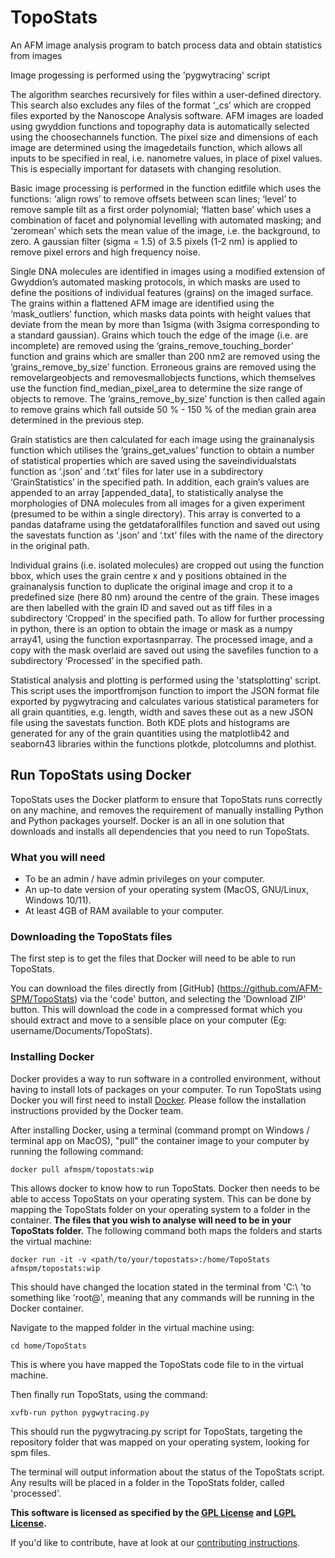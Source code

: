 # TopoStats

An AFM image analysis program to batch process data and obtain statistics from images

Image progessing is performed using the 'pygwytracing' script

The algorithm searches recursively for files within a user-defined directory. 
This search also excludes any files of the format ‘_cs’ which are cropped files exported by the Nanoscope Analysis software. 
AFM images are loaded  using gwyddion functions and topography data is automatically selected using the choosechannels function. 
The pixel size and dimensions of each image are determined using the imagedetails function, which allows all inputs to be specified in real, i.e. nanometre values, in place of pixel values. 
This is especially important for datasets with changing resolution. 

Basic image processing is performed in the function editfile which uses the functions: ‘align rows’ to remove offsets between scan lines; ‘level’ to remove sample tilt as a first order polynomial; ‘flatten base’ which uses a combination of facet and polynomial levelling with automated masking; and ‘zeromean’ which sets the mean value of the image, i.e. the background, to zero. 
A gaussian filter (sigma = 1.5) of 3.5 pixels (1-2 nm) is applied to remove pixel errors and high frequency noise. 

Single DNA molecules are identified in images using a modified extension of Gwyddion’s automated masking protocols, in which masks are used to define the positions of individual features (grains) on the imaged surface. 
The grains within a flattened AFM image are identified using the ‘mask_outliers’ function, which masks data  points with height values that deviate from the mean by more than 1sigma (with 3sigma corresponding to a standard gaussian). 
Grains which touch the edge of the image (i.e. are incomplete) are removed using the ‘grains_remove_touching_border’ function and grains which are smaller than 200 nm2 are removed using the ‘grains_remove_by_size’ function. 
Erroneous grains are removed using the removelargeobjects and removesmallobjects functions, which themselves use the function find_median_pixel_area to determine the size range of objects to remove. The ‘grains_remove_by_size’ function is then called again to remove grains which fall outside 50 % - 150 % of the median grain area determined in the previous step.  

Grain statistics are then calculated for each image using the grainanalysis function which utilises the ‘grains_get_values’ function to obtain a number of statistical properties which are saved using the saveindividualstats function as ‘.json’ and ‘.txt’ files for later use in a subdirectory ‘GrainStatistics’ in the specified path. 
In addition, each grain’s values are appended to an array [appended_data], to statistically analyse the morphologies of DNA molecules from all images for a given experiment (presumed to be within a single  directory). 
This array is converted to a pandas dataframe using the getdataforallfiles function and saved out using the savestats function as ‘.json’ and ‘.txt’ files with the name of the directory in the original path. 

Individual grains (i.e. isolated molecules) are cropped out using the function bbox, which uses the grain centre x and y positions obtained in the grainanalysis function to duplicate the original image and crop it to a predefined size (here 80 nm) around the centre of the grain. These images are then labelled with the grain ID and saved out as tiff files in a subdirectory ‘Cropped’ in the specified path.
To allow for further processing in python, there is an option to obtain the image or mask as a numpy array41, using the function exportasnparray. The processed image, and a copy with the mask overlaid are saved out using the savefiles function to a subdirectory ‘Processed’ in the specified path. 

Statistical analysis and plotting is performed using the 'statsplotting' script. 
This script uses the importfromjson function to import the JSON format file exported by pygwytracing and calculates various statistical parameters for all grain quantities, e.g. length, width and saves these out as a new JSON file using the savestats function. 
Both KDE plots and histograms are generated for any of the grain quantities using the matplotlib42 and seaborn43 libraries within the functions plotkde, plotcolumns and plothist. 

## Run TopoStats using Docker

TopoStats uses the Docker platform to ensure that TopoStats runs correctly on any machine, and removes the requirement of manually installing Python and Python packages yourself. Docker is an all in one solution that downloads and installs all dependencies that you need to run TopoStats.

### What you will need 
* To be an admin / have admin privileges on your computer.
* An up-to date version of your operating system (MacOS, GNU/Linux, Windows 10/11).
* At least 4GB of RAM available to your computer.

### Downloading the TopoStats files

The first step is to get the files that Docker will need to be able to run TopoStats.

You can download the files directly from [GitHub] (https://github.com/AFM-SPM/TopoStats) via the 'code' button, and selecting the 'Download ZIP' button. This will download the code in a compressed format which you should extract and move to a sensible place on your computer (Eg: username/Documents/TopoStats).

### Installing Docker

Docker provides a way to run software in a controlled environment, without having to install lots of packages on your computer. To run TopoStats using Docker you will first need to install [Docker](https://docs.docker.com/get-docker/). Please follow the installation instructions provided by the Docker team.

After installing Docker, using a terminal (command prompt on Windows / terminal app on MacOS), "pull" the container image to your computer by running the following command:

```
docker pull afmspm/topostats:wip
```

This allows docker to know how to run TopoStats. Docker then needs to be able to access TopoStats on your operating system. This can be done by mapping the TopoStats folder on your operating system to a folder in the container. **The files that you wish to analyse will need to be in your TopoStats folder.** The following command both maps the folders and starts the virtual machine:

```
docker run -it -v <path/to/your/topostats>:/home/TopoStats afmspm/topostats:wip
```

This should have changed the location stated in the terminal from 'C:\ 'to something like 'root@', meaning that any commands will be running in the Docker container.

Navigate to the mapped folder in the virtual machine using:

```
cd home/TopoStats
```

This is where you have mapped the TopoStats code file to in the virtual machine. 

Then finally run TopoStats, using the command:

```
xvfb-run python pygwytracing.py
```

This should run the pygwytracing.py script for TopoStats, targeting the repository folder that was mapped on your operating system, looking for spm files.

The terminal will output information about the status of the TopoStats script. Any results will be placed in a folder in the TopoStats folder, called 'processed'.

**This software is licensed as specified by the [GPL License](COPYING) and [LGPL License](COPYING.LESSER).**

If you'd like to contribute, have at look at our [contributing instructions](contributing.md).
